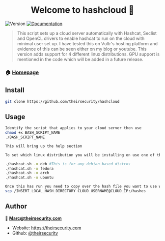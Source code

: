 <h1 align="center">Welcome to hashcloud 👋</h1>
<p>
  <img alt="Version" src="https://img.shields.io/badge/version-0.6.0-blue.svg?cacheSeconds=2592000" />
  <a href="https://github.com/theirsecurity/hashcloud" target="_blank">
    <img alt="Documentation" src="https://img.shields.io/badge/documentation-yes-brightgreen.svg" />
  </a>
</p>

> This script sets up a cloud server automatically with Hashcat, Seclist and OpenCL drivers to enable hashcat to run on the cloud with minimal user set up. I have tested this on Vultr's hosting platform and evidence of this can be seen either on my blog or youtube. This version adds support for 4 different linux distributions. GPU support is mentioned in the code which will be added in a future release.

### 🏠 [Homepage](https://github.com/theirsecurity/hashcloud)

## Install

```sh
git clone https://github.com/theirsecurity/hashcloud
```

## Usage

```sh
Identify the script that applies to your cloud server then use
chmod +x BASH_SCRIPT_NAME
./BASH_SCRIPT_NAME

This will bring up the help section

To set which linux distribution you will be installing on use one of the below

./hashcat.sh -o deb #This is for any debian based distros
./hashcat.sh -o fedora
./hashcat.sh -o arch
./hashcat.sh -o ubuntu

Once this has run you need to copy over the hash file you want to use with hascat, i did this using SCP to the /root/hashes folder e.g
scp /INSERT_LOCAL_HASH_DIRECTORY CLOUD_USERNAME@CLOUD_IP:/hashes
```

## Author

👤 **Marc@theirsecurity.com**

* Website: https://theirsecurity.com
* Github: [@theirsecurity](https://github.com/theirsecurity)
